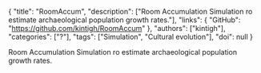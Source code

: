 {
  "title": "RoomAccum",
  "description": ["Room Accumulation Simulation ro estimate archaeological population growth rates."],
  "links": {
    "GitHub": "https://github.com/kintigh/RoomAccum"
  },
  "authors": ["kintigh"],
  "categories": ["?"],
  "tags": ["Simulation", "Cultural evolution"],
  "doi": null
}

<!-- Generated by csv2md.R – do not edit by hand -->

Room Accumulation Simulation ro estimate archaeological population growth rates.